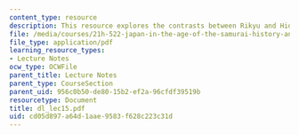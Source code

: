 ```yaml
---
content_type: resource
description: This resource explores the contrasts between Rikyu and Hideyoshi.
file: /media/courses/21h-522-japan-in-the-age-of-the-samurai-history-and-film-fall-2006/cd05d897a64d1aae9583f628c223c31d_dl_lec15.pdf
file_type: application/pdf
learning_resource_types:
- Lecture Notes
ocw_type: OCWFile
parent_title: Lecture Notes
parent_type: CourseSection
parent_uid: 956c0b50-de80-15b2-ef2a-96cfdf39519b
resourcetype: Document
title: dl_lec15.pdf
uid: cd05d897-a64d-1aae-9583-f628c223c31d
---
```

